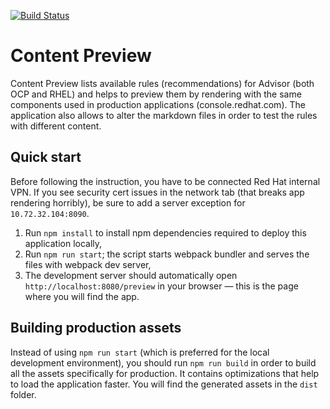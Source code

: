 [![Build Status](https://app.travis-ci.com/RedHatInsights/content-preview.svg?branch=master)](https://app.travis-ci.com/RedHatInsights/content-preview)
# Content Preview

Content Preview lists available rules (recommendations) for Advisor (both OCP and RHEL) and helps to preview them by rendering with the same components used in production applications (console.redhat.com). The application also allows to alter the markdown files in order to test the rules with different content.

## Quick start

Before following the instruction, you have to be connected Red Hat internal VPN. If you see security cert issues in the network tab (that breaks app rendering horribly), be sure to add a server exception for `10.72.32.104:8090`.

1. Run ```npm install``` to install npm dependencies required to deploy this application locally,
2. Run ```npm run start```; the script starts webpack bundler and serves the files with webpack dev server,
3. The development server should automatically open `http://localhost:8080/preview` in your browser — this is the page where you will find the app.

## Building production assets

Instead of using `npm run start` (which is preferred for the local development environment), you should run `npm run build` in order to build all the assets specifically for production. It contains optimizations that help to load the application faster. You will find the generated assets in the `dist` folder.